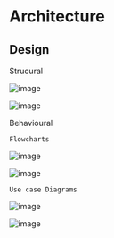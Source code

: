 # Architecture

## Design

Strucural

![image](https://user-images.githubusercontent.com/83062061/152716198-934a91dc-4b64-40b3-aa5a-03b1601ae4f6.png)


![image](https://user-images.githubusercontent.com/83062061/152716017-ffce6420-1df9-49bc-b7b4-879ab8a15af9.png)

Behavioural

    Flowcharts

![image](https://user-images.githubusercontent.com/83062061/152715210-f77fe63c-8dd7-4929-8b32-84e2137b6f93.png)


![image](https://user-images.githubusercontent.com/83062061/152715347-b757a756-f6c3-46c9-8b7b-92e3af0484f9.png)

    Use case Diagrams

![image](https://user-images.githubusercontent.com/83062061/152715643-ddb5ac53-d400-40ff-ac0e-75d2b8f8c22f.png)


![image](https://user-images.githubusercontent.com/83062061/152715749-957e2130-8ec6-4c9b-9e78-d98b6af667a8.png)




